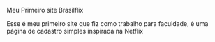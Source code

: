 Meu Primeiro site Brasilflix

Esse é meu primeiro site que fiz como trabalho para faculdade, é uma página de cadastro simples inspirada na Netflix
